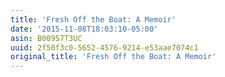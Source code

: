 ```yaml
---
title: 'Fresh Off the Boat: A Memoir'
date: '2015-11-08T18:03:10-05:00'
asin: B00957T3UC
uuid: 2f50f3c0-5652-4576-9214-e53aae7074c1
original_title: 'Fresh Off the Boat: A Memoir'
---
```


